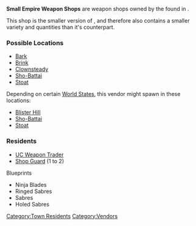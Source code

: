 **Small Empire Weapon Shops** are weapon shops owned by the [](Traders_Guild.md) found in [](03%20-%20Projects%20&%20Wikis/Kenshi/Kenshi%20Wiki/Kenshi%20Wiki%20Template/United_Cities.md).

This shop is the smaller version of [](Empire_Weapon_Shop.md), and therefore also contains a
smaller variety and quantities than it's counterpart.

### Possible Locations

- [Bark](Bark.md "wikilink")
- [Brink](Brink.md "wikilink")
- [Clownsteady](Clownsteady.md "wikilink")
- [Sho-Battai](Sho-Battai.md "wikilink")
- [Stoat](Stoat.md "wikilink")

Depending on certain [World States](World_States.md "wikilink"), this
vendor might spawn in these locations:

- [Blister Hill](Blister_Hill.md "wikilink")
- [Sho-Battai](Sho-Battai.md "wikilink")
- [Stoat](Stoat.md "wikilink")

### Residents

- [UC Weapon Trader](UC_Weapon_Trader.md "wikilink")
- [Shop Guard](Shop_Guard.md "wikilink") (1 to 2)

Blueprints

- Ninja Blades
- Ringed Sabres
- Sabres
- Holed Sabres

[Category:Town Residents](Category:Town_Residents "wikilink")
[Category:Vendors](Category:Vendors "wikilink")